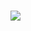 <h3>
    <img src="https://readme-typing-svg.herokuapp.com/?font=Righteous&size=35&center=true&vCenter=true&width=600&height=70&duration=5000&lines=Hello+There!;+My+name+is+China;+I'm+a+mobile+application+developer!" />
</h3>
